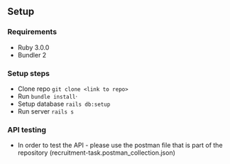 ## Setup

### Requirements

* Ruby 3.0.0
* Bundler 2

### Setup steps

* Clone repo `git clone <link to repo>`
* Run `bundle install`·
* Setup database `rails db:setup`
* Run server `rails s`

### API testing
* In order to test the API - please use the postman file that is part of the repository (recruitment-task.postman_collection.json)
